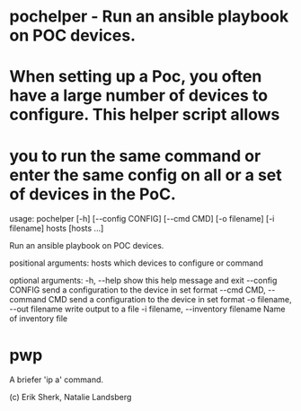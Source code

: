 # pochelper - Run an ansible playbook on POC devices.
# When setting up a Poc, you often have a large number of devices to configure. This helper script allows
# you to run the same command or enter the same config on all or a set of devices in the PoC.

usage: pochelper [-h] [--config CONFIG] [--cmd CMD] [-o filename] [-i filename] hosts [hosts ...]

Run an ansible playbook on POC devices.

positional arguments:
  hosts                 which devices to configure or command

optional arguments:
  -h, --help            show this help message and exit
  --config CONFIG       send a configuration to the device in set format
  --cmd CMD, --command CMD
                        send a configuration to the device in set format
  -o filename, --out filename
                        write output to a file
  -i filename, --inventory filename
                        Name of inventory file

# pwp
A briefer 'ip a' command.

(c) Erik Sherk, Natalie Landsberg
